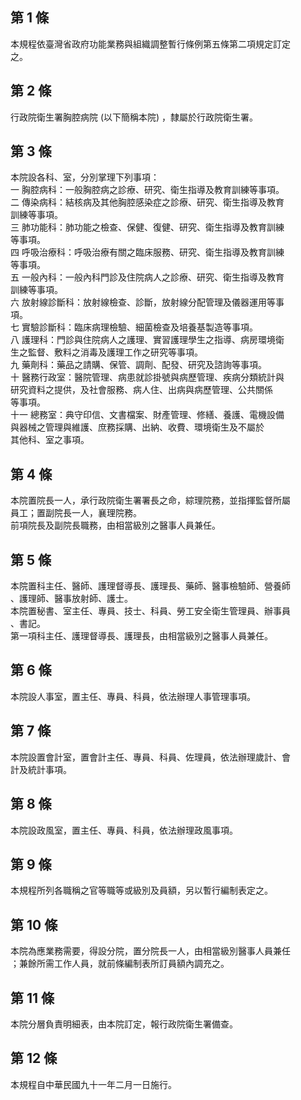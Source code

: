 第 1 條
-------
本規程依臺灣省政府功能業務與組織調整暫行條例第五條第二項規定訂定  
之。

第 2 條
-------
行政院衛生署胸腔病院 (以下簡稱本院) ，隸屬於行政院衛生署。

第 3 條
-------
本院設各科、室，分別掌理下列事項：  
一  胸腔病科：一般胸腔病之診療、研究、衛生指導及教育訓練等事項。  
二  傳染病科：結核病及其他胸腔感染症之診療、研究、衛生指導及教育  
    訓練等事項。  
三  肺功能科：肺功能之檢查、保健、復健、研究、衛生指導及教育訓練  
    等事項。  
四  呼吸治療科：呼吸治療有關之臨床服務、研究、衛生指導及教育訓練  
    等事項。  
五  一般內科：一般內科門診及住院病人之診療、研究、衛生指導及教育  
    訓練等事項。  
六  放射線診斷科：放射線檢查、診斷，放射線分配管理及儀器運用等事  
    項。  
七  實驗診斷科：臨床病理檢驗、細菌檢查及培養基製造等事項。  
八  護理科：門診與住院病人之護理、實習護理學生之指導、病房環境衛  
    生之監督、敷料之消毒及護理工作之研究等事項。  
九  藥劑科：藥品之請購、保管、調劑、配發、研究及諮詢等事項。  
十  醫務行政室：醫院管理、病患就診掛號與病歷管理、疾病分類統計與  
    研究資料之提供，及社會服務、病人住、出病與病歷管理、公共關係  
    等事項。  
十一  總務室：典守印信、文書檔案、財產管理、修繕、養護、電機設備  
      與器械之管理與維護、庶務採購、出納、收費、環境衛生及不屬於  
      其他科、室之事項。

第 4 條
-------
本院置院長一人，承行政院衛生署署長之命，綜理院務，並指揮監督所屬  
員工；置副院長一人，襄理院務。  
前項院長及副院長職務，由相當級別之醫事人員兼任。

第 5 條
-------
本院置科主任、醫師、護理督導長、護理長、藥師、醫事檢驗師、營養師  
、護理師、醫事放射師、護士。  
本院置秘書、室主任、專員、技士、科員、勞工安全衛生管理員、辦事員  
、書記。  
第一項科主任、護理督導長、護理長，由相當級別之醫事人員兼任。

第 6 條
-------
本院設人事室，置主任、專員、科員，依法辦理人事管理事項。

第 7 條
-------
本院設置會計室，置會計主任、專員、科員、佐理員，依法辦理歲計、會  
計及統計事項。

第 8 條
-------
本院設政風室，置主任、專員、科員，依法辦理政風事項。

第 9 條
-------
本規程所列各職稱之官等職等或級別及員額，另以暫行編制表定之。

第 10 條
--------
本院為應業務需要，得設分院，置分院長一人，由相當級別醫事人員兼任  
；兼餘所需工作人員，就前條編制表所訂員額內調充之。

第 11 條
--------
本院分層負責明細表，由本院訂定，報行政院衛生署備查。

第 12 條
--------
本規程自中華民國九十一年二月一日施行。

